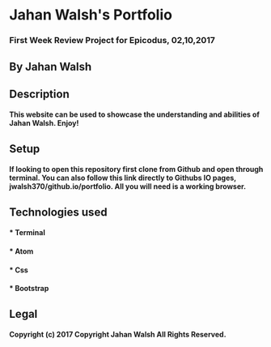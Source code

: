 # Jahan Walsh's Portfolio
### First Week Review Project for Epicodus, 02,10,2017
## By Jahan Walsh

## Description

#### This website can be used to showcase the understanding and abilities of Jahan Walsh. Enjoy!

## Setup
#### If looking to open this repository first clone from Github and open through terminal. You can also follow this link directly to Githubs IO pages, jwalsh370/github.io/portfolio. All you will need is a working browser.

## Technologies used
#### * Terminal
#### * Atom
#### * Css
#### * Bootstrap

## Legal
#### Copyright (c) 2017 Copyright Jahan Walsh All Rights Reserved.
